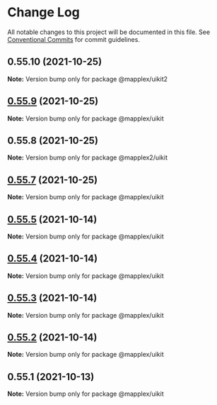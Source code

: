 # Change Log

All notable changes to this project will be documented in this file.
See [Conventional Commits](https://conventionalcommits.org) for commit guidelines.

## 0.55.10 (2021-10-25)

**Note:** Version bump only for package @mapplex/uikit2





## [0.55.9](https://github.com/pancakeswap/pancake-toolkit/compare/@mapplex/uikit@0.55.7...@mapplex/uikit@0.55.9) (2021-10-25)

**Note:** Version bump only for package @mapplex/uikit





## 0.55.8 (2021-10-25)

**Note:** Version bump only for package @mapplex2/uikit





## [0.55.7](https://github.com/pancakeswap/pancake-toolkit/compare/@mapplex/uikit@0.55.5...@mapplex/uikit@0.55.7) (2021-10-25)

**Note:** Version bump only for package @mapplex/uikit





## [0.55.5](https://github.com/pancakeswap/pancake-toolkit/compare/@mapplex/uikit@0.55.4...@mapplex/uikit@0.55.5) (2021-10-14)

**Note:** Version bump only for package @mapplex/uikit





## [0.55.4](https://github.com/pancakeswap/pancake-toolkit/compare/@mapplex/uikit@0.55.3...@mapplex/uikit@0.55.4) (2021-10-14)

**Note:** Version bump only for package @mapplex/uikit





## [0.55.3](https://github.com/pancakeswap/pancake-toolkit/compare/@mapplex/uikit@0.55.2...@mapplex/uikit@0.55.3) (2021-10-14)

**Note:** Version bump only for package @mapplex/uikit





## [0.55.2](https://github.com/pancakeswap/pancake-toolkit/compare/@mapplex/uikit@0.55.1...@mapplex/uikit@0.55.2) (2021-10-14)

**Note:** Version bump only for package @mapplex/uikit





## 0.55.1 (2021-10-13)

**Note:** Version bump only for package @mapplex/uikit
